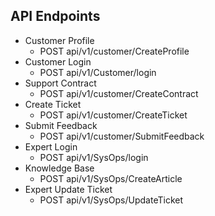 ## API Endpoints ##
* Customer Profile
    - POST api/v1/customer/CreateProfile
* Customer Login
    - POST api/v1/Customer/login
* Support Contract 
    - POST api/v1/customer/CreateContract
* Create Ticket
    - POST api/v1/customer/CreateTicket
* Submit Feedback
    - POST api/v1/customer/SubmitFeedback
* Expert Login
    - POST api/v1/SysOps/login
* Knowledge Base
    - POST api/v1/SysOps/CreateArticle
* Expert Update Ticket
    - POST api/v1/SysOps/UpdateTicket

